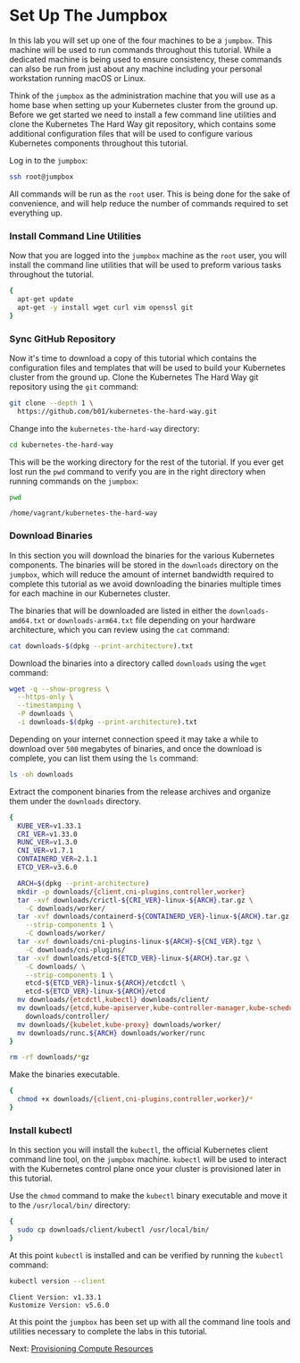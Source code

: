 # Set Up The Jumpbox

In this lab you will set up one of the four machines to be a `jumpbox`. This
machine will be used to run commands throughout this tutorial. While a dedicated
machine is being used to ensure consistency, these commands can also be run from
just about any machine including your personal workstation running macOS or
Linux.

Think of the `jumpbox` as the administration machine that you will use as a
home base when setting up your Kubernetes cluster from the ground up. Before
we get started we need to install a few command line utilities and clone the
Kubernetes The Hard Way git repository, which contains some additional
configuration files that will be used to configure various Kubernetes
components throughout this tutorial.

Log in to the `jumpbox`:

```bash
ssh root@jumpbox
```

All commands will be run as the `root` user. This is being done for the sake
of convenience, and will help reduce the number of commands required to set
everything up.

### Install Command Line Utilities

Now that you are logged into the `jumpbox` machine as the `root` user, you will
install the command line utilities that will be used to preform various tasks
throughout the tutorial.

```bash
{
  apt-get update
  apt-get -y install wget curl vim openssl git
}
```

### Sync GitHub Repository

Now it's time to download a copy of this tutorial which contains the
configuration files and templates that will be used to build your Kubernetes
cluster from the ground up. Clone the Kubernetes The Hard Way git repository
using the `git` command:

```bash
git clone --depth 1 \
  https://github.com/b01/kubernetes-the-hard-way.git
```

Change into the `kubernetes-the-hard-way` directory:

```bash
cd kubernetes-the-hard-way
```

This will be the working directory for the rest of the tutorial. If you ever
get lost run the `pwd` command to verify you are in the right directory when
running commands on the `jumpbox`:

```bash
pwd
```

```text
/home/vagrant/kubernetes-the-hard-way
```

### Download Binaries

In this section you will download the binaries for the various Kubernetes
components. The binaries will be stored in the `downloads` directory on the
`jumpbox`, which will reduce the amount of internet bandwidth required to
complete this tutorial as we avoid downloading the binaries multiple times
for each machine in our Kubernetes cluster.

The binaries that will be downloaded are listed in either the
`downloads-amd64.txt` or `downloads-arm64.txt` file depending on your hardware
architecture, which you can review using the `cat` command:

```bash
cat downloads-$(dpkg --print-architecture).txt
```

Download the binaries into a directory called `downloads` using the `wget`
command:

```bash
wget -q --show-progress \
  --https-only \
  --timestamping \
  -P downloads \
  -i downloads-$(dpkg --print-architecture).txt
```

Depending on your internet connection speed it may take a while to download
over `500` megabytes of binaries, and once the download is complete, you can
list them using the `ls` command:

```bash
ls -oh downloads
```

Extract the component binaries from the release archives and organize them
under the `downloads` directory.

```bash
{
  KUBE_VER=v1.33.1
  CRI_VER=v1.33.0
  RUNC_VER=v1.3.0
  CNI_VER=v1.7.1
  CONTAINERD_VER=2.1.1
  ETCD_VER=v3.6.0

  ARCH=$(dpkg --print-architecture)
  mkdir -p downloads/{client,cni-plugins,controller,worker}
  tar -xvf downloads/crictl-${CRI_VER}-linux-${ARCH}.tar.gz \
    -C downloads/worker/
  tar -xvf downloads/containerd-${CONTAINERD_VER}-linux-${ARCH}.tar.gz \
    --strip-components 1 \
    -C downloads/worker/
  tar -xvf downloads/cni-plugins-linux-${ARCH}-${CNI_VER}.tgz \
    -C downloads/cni-plugins/
  tar -xvf downloads/etcd-${ETCD_VER}-linux-${ARCH}.tar.gz \
    -C downloads/ \
    --strip-components 1 \
    etcd-${ETCD_VER}-linux-${ARCH}/etcdctl \
    etcd-${ETCD_VER}-linux-${ARCH}/etcd
  mv downloads/{etcdctl,kubectl} downloads/client/
  mv downloads/{etcd,kube-apiserver,kube-controller-manager,kube-scheduler} \
    downloads/controller/
  mv downloads/{kubelet,kube-proxy} downloads/worker/
  mv downloads/runc.${ARCH} downloads/worker/runc
}
```

```bash
rm -rf downloads/*gz
```

Make the binaries executable.

```bash
{
  chmod +x downloads/{client,cni-plugins,controller,worker}/*
}
```

### Install kubectl

In this section you will install the `kubectl`, the official Kubernetes client
command line tool, on the `jumpbox` machine. `kubectl` will be used to interact
with the Kubernetes control plane once your cluster is provisioned later in
this tutorial.

Use the `chmod` command to make the `kubectl` binary executable and move it to
the `/usr/local/bin/` directory:

```bash
{
  sudo cp downloads/client/kubectl /usr/local/bin/
}
```

At this point `kubectl` is installed and can be verified by running the
`kubectl` command:

```bash
kubectl version --client
```

```text
Client Version: v1.33.1
Kustomize Version: v5.6.0
```

At this point the `jumpbox` has been set up with all the command line tools
and utilities necessary to complete the labs in this tutorial.

Next: [Provisioning Compute Resources](03-compute-resources.md)
